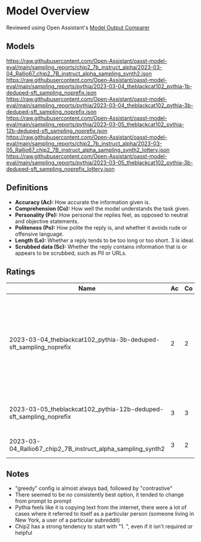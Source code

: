 # Model Overview

Reviewed using Open Assistant's [Model Output Comparer](https://open-assistant.github.io/oasst-model-eval/)

## Models

https://raw.githubusercontent.com/Open-Assistant/oasst-model-eval/main/sampling_reports/chip2_7b_instruct_alpha/2023-03-04_Rallio67_chip2_7B_instruct_alpha_sampling_synth2.json
https://raw.githubusercontent.com/Open-Assistant/oasst-model-eval/main/sampling_reports/pythia/2023-03-04_theblackcat102_pythia-1b-deduped-sft_sampling_noprefix.json
https://raw.githubusercontent.com/Open-Assistant/oasst-model-eval/main/sampling_reports/pythia/2023-03-04_theblackcat102_pythia-3b-deduped-sft_sampling_noprefix.json
https://raw.githubusercontent.com/Open-Assistant/oasst-model-eval/main/sampling_reports/pythia/2023-03-05_theblackcat102_pythia-12b-deduped-sft_sampling_noprefix.json
https://raw.githubusercontent.com/Open-Assistant/oasst-model-eval/main/sampling_reports/chip2_7b_instruct_alpha/2023-03-05_Rallio67_chip2_7B_instruct_alpha_sampling_synth2_lottery.json
https://raw.githubusercontent.com/Open-Assistant/oasst-model-eval/main/sampling_reports/pythia/2023-03-05_theblackcat102_pythia-3b-deduped-sft_sampling_noprefix_lottery.json

## Definitions

- **Accuracy (Ac):** How accurate the information given is.
- **Comprehension (Co):** How well the model understands the task given.
- **Personality (Pe):** How personal the replies feel, as opposed to neutral and objective statements.
- **Politeness (Po):** How polite the reply is, and whether it avoids rude or offensive language.
- **Length (Le):** Whether a reply tends to be too long or too short. 3 is ideal.
- **Scrubbed data (Sc):** Whether the reply contains information that is or appears to be scrubbed, such as PII or URLs.

## Ratings

| Name																 | Ac | Co | Pe | Po | Le | Sc | Notes |
|--------------------------------------------------------------------|----|----|----|----|----|----|-------|
| 2023-03-04_theblackcat102_pythia-3b-deduped-sft_sampling_noprefix  | 2  | 2  | 5  | 3  | 5  | 4  | Incorrect self-perception ("[...]here's what we've come up with so far[...]", "In Japan, where I am based currently, my current employer[...]" |
| 2023-03-05_theblackcat102_pythia-12b-deduped-sft_sampling_noprefix | 3  | 3  | 4  | 4  | 4  | 4  | Still same problem as above, only slightly less pronounced |
| 2023-03-04_Rallio67_chip2_7B_instruct_alpha_sampling_synth2        | 3  | 2  | 2  | 5  | 2  | 1  | Excessive use of list syntax |

## Notes

- "greedy" config is almost always bad, followed by "contrastive"
- There seemed to be no consistently best option, it tended to change from prompt to prompt
- Pythia feels like it is copying text from the internet, there were a lot of cases where it referred to itself as a particular person (someone living in New York, a user of a particular subreddit)
- Chip2 has a strong tendency to start with "1. ", even if it isn't required or helpful
